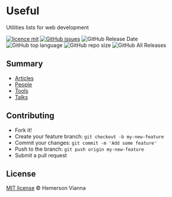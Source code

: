 # Useful

Utilities lists for web development

[![licence mit](https://img.shields.io/badge/license-MIT-blue.svg?style=flat-square)](http://hemersonvianna.mit-license.org/)
[![GitHub issues](https://img.shields.io/github/issues/org-moon-world/useful.svg)](https://github.com/org-moon-world/useful/issues)
![GitHub Release Date](https://img.shields.io/github/release-date/org-moon-world/useful.svg)
![GitHub top language](https://img.shields.io/github/languages/top/org-moon-world/useful.svg)
![GitHub repo size](https://img.shields.io/github/repo-size/org-moon-world/useful.svg)
![GitHub All Releases](https://img.shields.io/github/downloads/org-moon-world/useful/total.svg)

## Summary

- [Articles](ARTICLES.md)
- [People](PEOPLE.md)
- [Tools](TOOLS.md)
- [Talks](TALKS.md)

## Contributing

- Fork it!
- Create your feature branch: `git checkout -b my-new-feature`
- Commit your changes: `git commit -m 'Add some feature'`
- Push to the branch: `git push origin my-new-feature`
- Submit a pull request

## License

[MIT license](http://hemersonvianna.mit-license.org/) © Hemerson Vianna

